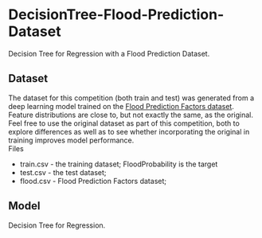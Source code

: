 # DecisionTree-Flood-Prediction-Dataset
Decision Tree for Regression with a Flood Prediction Dataset.

## Dataset
The dataset for this competition (both train and test) was generated from a deep learning model trained on the [Flood Prediction Factors dataset](https://www.kaggle.com/datasets/brijlaldhankour/flood-prediction-factors). Feature distributions are close to, but not exactly the same, as the original. Feel free to use the original dataset as part of this competition, both to explore differences as well as to see whether incorporating the original in training improves model performance.
<br>
Files
- train.csv - the training dataset; FloodProbability is the target
- test.csv - the test dataset;
- flood.csv - Flood Prediction Factors dataset;

## Model
Decision Tree for Regression.

